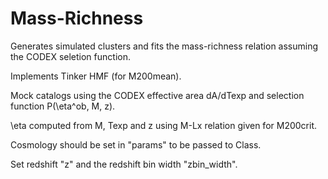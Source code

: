 # Mass-Richness

Generates simulated clusters and fits the mass-richness relation assuming the CODEX seletion function.

Implements Tinker HMF (for M200mean).

Mock catalogs using the CODEX effective area dA/dTexp and selection function P(\eta^ob, M, z).

\eta computed from M, Texp and z using M-Lx relation given for M200crit. 

Cosmology should be set in "params" to be passed to Class.

Set redshift "z" and the redshift bin width "zbin_width".
